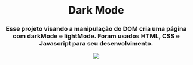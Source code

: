 <h1 align=center> Dark Mode </h1>

<h3 align=center> Esse projeto visando a manipulação do DOM cria uma página com darkMode e lightMode. Foram usados HTML, CSS e Javascript para seu desenvolvimento. </h3>
  
<p align=center>
  <img src="https://user-images.githubusercontent.com/80493617/173966137-dbec6032-dccd-46b6-b8d1-38c1d0b666a0.gif">
</p>

